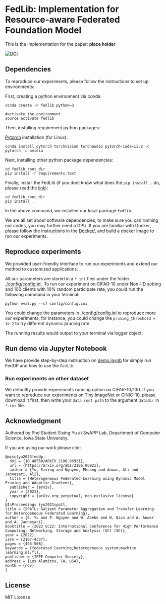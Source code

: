 # FedLib: Implementation for Resource-aware Federated Foundation Model

This is the implementation for the paper: **place holder**

[![DOI](https://zenodo.org/badge/DOI/10.5281/zenodo.7633920.svg)](https://doi.org/10.5281/zenodo.7633920)

## Dependencies

To reproduce our experiments, please follow the instructions to set up environments:

First, creating a python environment via conda:

```
conda create -n fedlib python=3

#activate the environment
source activate fedlib
```

Then, installing requirement python packages:

[Pytorch](https://pytorch.org/get-started/locally/) installation (for Linux):

```
conda install pytorch torchvision torchaudio pytorch-cuda=11.8 -c pytorch -c nvidia

```

Next, installing other python package dependencies:

```
cd fedlib_root_dir
pip install -r requirements.text 
```

Finally, install the FedLib (if you dont know what does the `pip install .` do, please read the [link](https://stackoverflow.com/questions/39023758/what-does-pip-install-dot-mean)):

```
cd fedlib_root_dir
pip install .  
```
In the above command, we installed our local package `fedlib`.

We are all set about software dependencies, to make sure you can running our codes, you may further need a GPU.
If you are familiar with Docker, please follow the instructions in the [Docker/](../../Docker/README.md), and build a docker image to run our experiments.

## Reproduce experiments

We provided user-friendly interface to run our experiments and extend our method to customized applications.

All our parameters are stored in a `*.ini` files under the folder [./config/config.ini](config/config.ini).
To run our experiment on CIFAR-10 under Non-IID setting and 100 clients with 10% random participate rate, you could run the following command in your terminal:

```
python eval.py --cf config/config.ini
```

You could change the parameters in [./config/config.ini](config/config.ini) to reproduce more our experiments, for instance, you could change the `pruning_threshold = 1e-2` to try different dynamic pruning rate.

The running results would output to your terminal via logger object.

## Run demo via Jupyter Notebook

We have provide step-by-step instruction on [demo.ipynb](demo.ipynb) for simply run FedDP and how to use the `FedLib`.

### Run experiments on other dataset

We defaultly provide experiments running option on CIFAR-10/100. If you want to repreduce our experiments on Tiny ImageNet or CINIC-10, please download it first, then write your `data root path` to the argument `datadir` in `*.ini` file.

## Acknowledgment

Authored by Phd Student Sixing Yu at SwAPP Lab, Department of Computer Science, Iowa State University.

If you are using our work please cite:

```
@misc{yu2023feddp,
  doi = {10.48550/ARXIV.2106.06921},
  url = {https://arxiv.org/abs/2106.06921},
  author = {Yu, Sixing and Nguyen, Phuong and Anwar, Ali and Jannesari, Ali},  
  title = {Heterogeneous Federated Learning using Dynamic Model Pruning and Adaptive Gradient},
  publisher = {arXiv},
  year = {2021},
  copyright = {arXiv.org perpetual, non-exclusive license}
}
@InProceedings {yu2021spatl,
title = {SPATL: Salient Parameter Aggregation and Transfer Learning for Heterogeneous Federated Learning},
author = {S. Yu and P. Nguyen and W. Abebe and W. Qian and A. Anwar and A. Jannesari},
booktitle = {2022 SC22: International Conference for High Performance Computing, Networking, Storage and Analysis (SC) (SC)},
year = {2022},
issn = {2167-4337},
pages = {495-508},
keywords = {federated learning;heterogeneous system;machine learning;ml;fl},
publisher = {IEEE Computer Society},
address = {Los Alamitos, CA, USA},
month = {nov}
}

```

## License

MIT License
